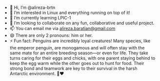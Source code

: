 - 👋 Hi, I’m @alireza-brtn
- 👀 I’m interested in Linux and everything running on top of it!
- 🌱 I’m currently learning LPIC-1
- 💞️ I’m looking to collaborate on any fun, collaborative and useful project.
- 📫 You can email me via alireza.baratian@gmail.com
- 😄 There are only 2 pronouns: him or her.
- ⚡ Fun fact: Penguins are incredibly loyal creatures! Many species, like the emperor penguin, are monogamous and will often stay with the same mate for an entire breeding season—or even for life.
They take turns caring for their eggs and chicks, with one parent staying behind to keep the egg warm while the other goes out to hunt for food.
Their strong bond and teamwork are key to their survival in the harsh Antarctic environment. 🐧❤️
